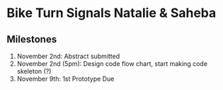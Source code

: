 # Bike Turn Signals Natalie & Saheba
## Milestones

1. November 2nd: Abstract submitted
2. November 2nd (5pm): Design code flow chart, start making code skeleton (?) 
3. November 9th: 1st Prototype Due
